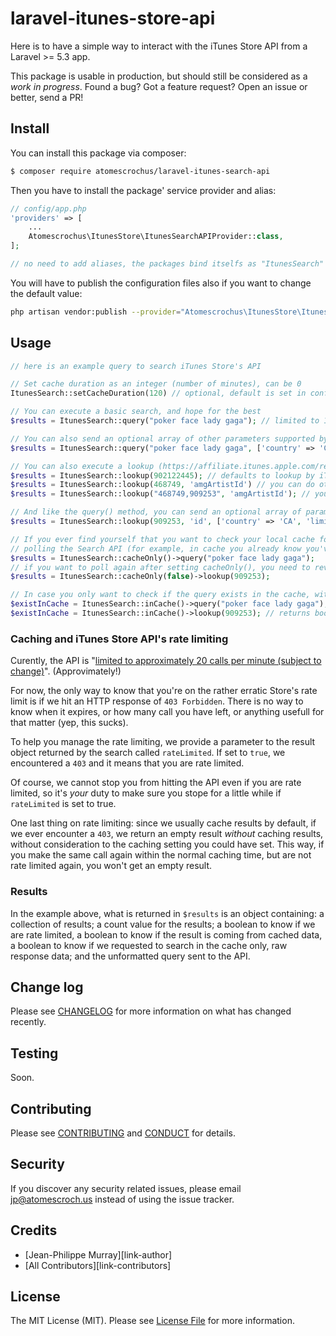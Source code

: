 # laravel-itunes-store-api

Here is to have a simple way to interact with the iTunes Store API from a Laravel >= 5.3 app.

This package is usable in production, but should still be considered as a _work in progress_. Found a bug? Got a feature request? Open an issue or better, send a PR!

## Install

You can install this package via composer:

``` bash
$ composer require atomescrochus/laravel-itunes-search-api
```

Then you have to install the package' service provider and alias:

```php
// config/app.php
'providers' => [
    ...
    Atomescrochus\ItunesStore\ItunesSearchAPIProvider::class,
];

// no need to add aliases, the packages bind itselfs as "ItunesSearch"
```

You will have to publish the configuration files also if you want to change the default value:
```bash
php artisan vendor:publish --provider="Atomescrochus\ItunesStore\ItunesSearchAPIProvider" --tag="config"
```

## Usage

``` php
// here is an example query to search iTunes Store's API

// Set cache duration as an integer (number of minutes), can be 0
ItunesSearch::setCacheDuration(120) // optional, default is set in config

// You can execute a basic search, and hope for the best
$results = ItunesSearch::query("poker face lady gaga"); // limited to 15 results by default

// You can also send an optional array of other parameters supported by the API, for example
$results = ItunesSearch::query("poker face lady gaga", ['country' => 'CA', 'limit' => 10]);

// You can also execute a lookup (https://affiliate.itunes.apple.com/resources/documentation/itunes-store-web-service-search-api/#lookup)
$results = ItunesSearch::lookup(902122445); // defaults to lookup by iTunes Store ID
$results = ItunesSearch::lookup(468749, 'amgArtistId') // you can do other type of lookups
$results = ItunesSearch::lookup("468749,909253", 'amgArtistId'); // you can also search for multiple ids like so

// And like the query() method, you can send an optional array of parameters
$results = ItunesSearch::lookup(909253, 'id', ['country' => 'CA', 'limit' => 10]); 

// If you ever find yourself that you want to check your local cache for a result, without actually
// polling the Search API (for example, in cache you already know you've been rate limited):
$results = ItunesSearch::cacheOnly()->query("poker face lady gaga");
// if you want to poll again after setting cacheOnly(), you need to reverse the behavior
$results = ItunesSearch::cacheOnly(false)->lookup(909253); 

// In case you only want to check if the query exists in the cache, without actually pulling the data:
$existInCache = ItunesSearch::inCache()->query("poker face lady gaga"); // returns boolean
$existInCache = ItunesSearch::inCache()->lookup(909253); // returns boolean
```

### Caching and iTunes Store API's rate limiting
Curently, the API is "[limited to approximately 20 calls per minute (subject to change)](https://affiliate.itunes.apple.com/resources/documentation/itunes-store-web-service-search-api/)". (Approvimately!)

For now, the only way to know that you're on the rather erratic Store's rate limit is if we hit an HTTP response of `403 Forbidden`. There is no way to know when it expires, or how many call you have left, or anything usefull for that matter (yep, this sucks).

To help you manage the rate limiting, we  provide a parameter to the result object returned by the search called `rateLimited`.  If set to `true`, we encountered a `403` and it means that you are rate limited.

Of course, we cannot stop you from hitting the API even if you are rate limited, so it's _your_ duty to make sure you stope for a little while if `rateLimited` is set to true.

One last thing on rate limiting: since we usually cache results by default, if we ever encounter a `403`, we return an empty result _without_ caching results, without consideration to the caching setting you could have set. This way, if you make the same call again within the normal caching time, but are not rate limited again, you won't get an empty result.

### Results
 
In the example above, what is returned in `$results` is an object containing: a collection of results; a count value for the results; a boolean to know if we are rate limited, a boolean to know if the result is coming from cached data, a boolean to know if we requested to search in the cache only, raw response data; and the unformatted query sent to the API.

## Change log

Please see [CHANGELOG](CHANGELOG.md) for more information on what has changed recently.

## Testing

Soon.

## Contributing

Please see [CONTRIBUTING](CONTRIBUTING.md) and [CONDUCT](CONDUCT.md) for details.

## Security

If you discover any security related issues, please email jp@atomescroch.us instead of using the issue tracker.

## Credits

- [Jean-Philippe Murray][link-author]
- [All Contributors][link-contributors]

## License

The MIT License (MIT). Please see [License File](LICENSE.md) for more information.